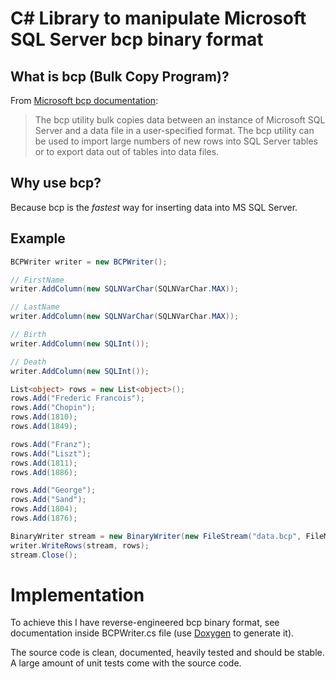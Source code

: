 # C# Library to manipulate Microsoft SQL Server bcp binary format

## What is bcp (Bulk Copy Program)?

From [Microsoft bcp documentation](http://msdn.microsoft.com/en-us/library/ms162802.aspx):

> The bcp utility bulk copies data between an instance of
> Microsoft SQL Server and a data file in a user-specified format.
> The bcp utility can be used to import large numbers of new rows into
> SQL Server tables or to export data out of tables into data files.

## Why use bcp?

Because bcp is the *fastest* way for inserting data into MS SQL Server.

## Example

```C#
BCPWriter writer = new BCPWriter();

// FirstName
writer.AddColumn(new SQLNVarChar(SQLNVarChar.MAX));

// LastName
writer.AddColumn(new SQLNVarChar(SQLNVarChar.MAX));

// Birth
writer.AddColumn(new SQLInt());

// Death
writer.AddColumn(new SQLInt());

List<object> rows = new List<object>();
rows.Add("Frederic Francois");
rows.Add("Chopin");
rows.Add(1810);
rows.Add(1849);

rows.Add("Franz");
rows.Add("Liszt");
rows.Add(1811);
rows.Add(1886);

rows.Add("George");
rows.Add("Sand");
rows.Add(1804);
rows.Add(1876);

BinaryWriter stream = new BinaryWriter(new FileStream("data.bcp", FileMode.Create));
writer.WriteRows(stream, rows);
stream.Close();
```

# Implementation

To achieve this I have reverse-engineered bcp binary format, see documentation inside
BCPWriter.cs file (use [Doxygen](http://www.doxygen.org/) to generate it).

The source code is clean, documented, heavily tested and should be stable.
A large amount of unit tests come with the source code.
